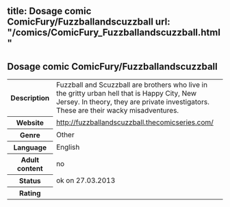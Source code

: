 title: Dosage comic ComicFury/Fuzzballandscuzzball
url: "/comics/ComicFury_Fuzzballandscuzzball.html"
---
Dosage comic ComicFury/Fuzzballandscuzzball
-----------------------------------------

<table class="comicinfo">
<tr>
<th>Description</th><td>Fuzzball and Scuzzball are brothers who live in the gritty urban hell that is Happy City, New Jersey. In theory, they are private investigators. These are their wacky misadventures.</td>
</tr>
<tr>
<th>Website</th><td><a href="http://fuzzballandscuzzball.thecomicseries.com/">http://fuzzballandscuzzball.thecomicseries.com/</a></td>
</tr>
<tr>
<th>Genre</th><td>Other</td>
</tr>
<tr>
<th>Language</th><td>English</td>
</tr>
<tr>
<th>Adult content</th><td>no</td>
</tr>
<tr>
<th>Status</th><td>ok on 27.03.2013</td>
</tr>
<tr>
<th>Rating</th><td><div class="g-plusone" data-size="standard" data-annotation="bubble"
 data-href="http://fuzzballandscuzzball.thecomicseries.com/"></div></td>
</tr>
</table>
<script type="text/javascript">
  (function() {
    var po = document.createElement('script'); po.type = 'text/javascript'; po.async = true;
    po.src = 'https://apis.google.com/js/plusone.js';
    var s = document.getElementsByTagName('script')[0]; s.parentNode.insertBefore(po, s);
  })();
</script>
